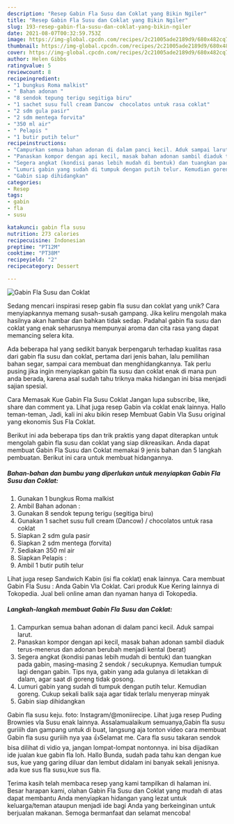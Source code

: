 ```yaml
---
description: "Resep Gabin Fla Susu dan Coklat yang Bikin Ngiler"
title: "Resep Gabin Fla Susu dan Coklat yang Bikin Ngiler"
slug: 193-resep-gabin-fla-susu-dan-coklat-yang-bikin-ngiler
date: 2021-08-07T00:32:59.753Z
image: https://img-global.cpcdn.com/recipes/2c21005ade2189d9/680x482cq70/gabin-fla-susu-dan-coklat-foto-resep-utama.jpg
thumbnail: https://img-global.cpcdn.com/recipes/2c21005ade2189d9/680x482cq70/gabin-fla-susu-dan-coklat-foto-resep-utama.jpg
cover: https://img-global.cpcdn.com/recipes/2c21005ade2189d9/680x482cq70/gabin-fla-susu-dan-coklat-foto-resep-utama.jpg
author: Helen Gibbs
ratingvalue: 5
reviewcount: 8
recipeingredient:
- "1 bungkus Roma malkist"
- " Bahan adonan "
- "8 sendok tepung terigu segitiga biru"
- "1 sachet susu full cream Dancow  chocolatos untuk rasa coklat"
- "2 sdm gula pasir"
- "2 sdm mentega forvita"
- "350 ml air"
- " Pelapis "
- "1 butir putih telur"
recipeinstructions:
- "Campurkan semua bahan adonan di dalam panci kecil. Aduk sampai larut."
- "Panaskan kompor dengan api kecil, masak bahan adonan sambil diaduk terus-menerus dan adonan berubah menjadi kental (berat)"
- "Segera angkat (kondisi panas lebih mudah di bentuk) dan tuangkan pada gabin, masing-masing 2 sendok / secukupnya. Kemudian tumpuk lagi dengan gabin. Tips nya, gabin yang ada gulanya di letakkan di dalam, agar saat di goreng tidak gosong."
- "Lumuri gabin yang sudah di tumpuk dengan putih telur. Kemudian goreng. Cukup sekali balik saja agar tidak terlalu menyerap minyak"
- "Gabin siap dihidangkan"
categories:
- Resep
tags:
- gabin
- fla
- susu

katakunci: gabin fla susu 
nutrition: 273 calories
recipecuisine: Indonesian
preptime: "PT12M"
cooktime: "PT38M"
recipeyield: "2"
recipecategory: Dessert

---
```



![Gabin Fla Susu dan Coklat](https://img-global.cpcdn.com/recipes/2c21005ade2189d9/680x482cq70/gabin-fla-susu-dan-coklat-foto-resep-utama.jpg)

Sedang mencari inspirasi resep gabin fla susu dan coklat yang unik? Cara menyiapkannya memang susah-susah gampang. Jika keliru mengolah maka hasilnya akan hambar dan bahkan tidak sedap. Padahal gabin fla susu dan coklat yang enak seharusnya mempunyai aroma dan cita rasa yang dapat memancing selera kita.

Ada beberapa hal yang sedikit banyak berpengaruh terhadap kualitas rasa dari gabin fla susu dan coklat, pertama dari jenis bahan, lalu pemilihan bahan segar, sampai cara membuat dan menghidangkannya. Tak perlu pusing jika ingin menyiapkan gabin fla susu dan coklat enak di mana pun anda berada, karena asal sudah tahu triknya maka hidangan ini bisa menjadi sajian spesial.

Cara Memasak Kue Gabin Fla Susu Coklat Jangan lupa subscribe, like, share dan comment ya. Lihat juga resep Gabin vla coklat enak lainnya. Hallo teman-teman, Jadi, kali ini aku bikin resep Membuat Gabin Vla Susu original yang ekonomis Sus Fla Coklat.


Berikut ini ada beberapa tips dan trik praktis yang dapat diterapkan untuk mengolah gabin fla susu dan coklat yang siap dikreasikan. Anda dapat membuat Gabin Fla Susu dan Coklat memakai 9 jenis bahan dan 5 langkah pembuatan. Berikut ini cara untuk membuat hidangannya.

<!--inarticleads1-->

##### Bahan-bahan dan bumbu yang diperlukan untuk menyiapkan Gabin Fla Susu dan Coklat:

1. Gunakan 1 bungkus Roma malkist
1. Ambil  Bahan adonan :
1. Gunakan 8 sendok tepung terigu (segitiga biru)
1. Gunakan 1 sachet susu full cream (Dancow) / chocolatos untuk rasa coklat
1. Siapkan 2 sdm gula pasir
1. Siapkan 2 sdm mentega (forvita)
1. Sediakan 350 ml air
1. Siapkan  Pelapis :
1. Ambil 1 butir putih telur


Lihat juga resep Sandwich Kabin (isi fla coklat) enak lainnya. Cara membuat Gabin Fla Susu : Anda Gabin Vla Coklat. Cari produk Kue Kering lainnya di Tokopedia. Jual beli online aman dan nyaman hanya di Tokopedia. 

<!--inarticleads2-->

##### Langkah-langkah membuat Gabin Fla Susu dan Coklat:

1. Campurkan semua bahan adonan di dalam panci kecil. Aduk sampai larut.
1. Panaskan kompor dengan api kecil, masak bahan adonan sambil diaduk terus-menerus dan adonan berubah menjadi kental (berat)
1. Segera angkat (kondisi panas lebih mudah di bentuk) dan tuangkan pada gabin, masing-masing 2 sendok / secukupnya. Kemudian tumpuk lagi dengan gabin. Tips nya, gabin yang ada gulanya di letakkan di dalam, agar saat di goreng tidak gosong.
1. Lumuri gabin yang sudah di tumpuk dengan putih telur. Kemudian goreng. Cukup sekali balik saja agar tidak terlalu menyerap minyak
1. Gabin siap dihidangkan


Gabin fla susu keju. foto: Instagram/@moniirecipe. Lihat juga resep Puding Brownies vla Susu enak lainnya. Assalamualaikum semuanya,Gabin fla susu guriiih dan gampang untuk di buat, langsung aja tonton video cara membuat Gabin fla susu guriiih nya yaa 👍Selamat me. Cara fla susu takaran sendok bisa dilihat di vidio ya, jangan lompat-lompat nontonnya. ini bisa dijadikan ide jualan kue gabin fla loh. Hallo Bunda, sudah pada tahu kan dengan kue sus, kue yang garing diluar dan lembut didalam ini banyak sekali jenisnya. ada kue sus fla susu,kue sus fla. 

Terima kasih telah membaca resep yang kami tampilkan di halaman ini. Besar harapan kami, olahan Gabin Fla Susu dan Coklat yang mudah di atas dapat membantu Anda menyiapkan hidangan yang lezat untuk keluarga/teman ataupun menjadi ide bagi Anda yang berkeinginan untuk berjualan makanan. Semoga bermanfaat dan selamat mencoba!
